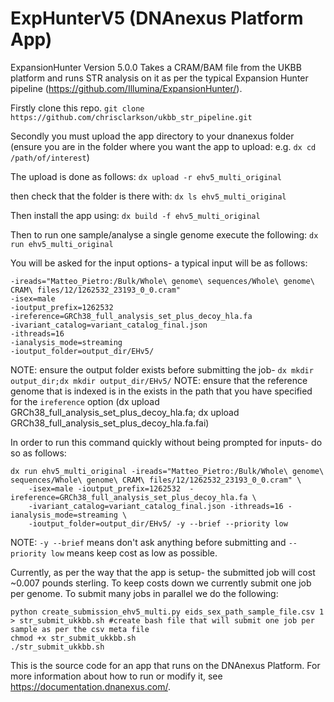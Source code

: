 <!-- dx-header -->
# ExpHunterV5 (DNAnexus Platform App)

ExpansionHunter Version 5.0.0
Takes a CRAM/BAM file from the UKBB platform and runs STR analysis on it as per the typical Expansion Hunter pipeline (https://github.com/Illumina/ExpansionHunter/).

Firstly clone this repo.
```git clone https://github.com/chrisclarkson/ukbb_str_pipeline.git```


Secondly you must upload the app directory to your dnanexus folder (ensure you are in the folder where you want the app to upload:
e.g. `dx cd /path/of/interest`)

The upload is done as follows:
`dx upload -r ehv5_multi_original`

then check that the folder is there with: `dx ls ehv5_multi_original`

Then install the app using:
`dx build -f ehv5_multi_original`

Then to run one sample/analyse a single genome execute the following:
```dx run ehv5_multi_original```

You will be asked for the input options- a typical input will be as follows:
```
-ireads="Matteo_Pietro:/Bulk/Whole\ genome\ sequences/Whole\ genome\ CRAM\ files/12/1262532_23193_0_0.cram" 
-isex=male 
-ioutput_prefix=1262532  
-ireference=GRCh38_full_analysis_set_plus_decoy_hla.fa
-ivariant_catalog=variant_catalog_final.json 
-ithreads=16 
-ianalysis_mode=streaming 
-ioutput_folder=output_dir/EHv5/
```
NOTE: ensure the output folder exists before submitting the job- `dx mkdir output_dir;dx mkdir output_dir/EHv5/`
NOTE: ensure that the reference genome that is indexed is in the exists in the path that you have specified for the `ireference` option (dx upload GRCh38_full_analysis_set_plus_decoy_hla.fa; dx upload GRCh38_full_analysis_set_plus_decoy_hla.fa.fai)

In order to run this command quickly without being prompted for inputs- do so as follows:
```
dx run ehv5_multi_original -ireads="Matteo_Pietro:/Bulk/Whole\ genome\ sequences/Whole\ genome\ CRAM\ files/12/1262532_23193_0_0.cram" \
	-isex=male -ioutput_prefix=1262532  -ireference=GRCh38_full_analysis_set_plus_decoy_hla.fa \
	-ivariant_catalog=variant_catalog_final.json -ithreads=16 -ianalysis_mode=streaming \
	-ioutput_folder=output_dir/EHv5/ -y --brief --priority low
```
NOTE: `-y --brief` means don't ask anything before submitting and `--priority low` means keep cost as low as possible.

Currently, as per the way that the app is setup- the submitted job will cost ~0.007 pounds sterling.
To keep costs down we currently submit one job per genome.
To submit many jobs in parallel we do the following:
```
python create_submission_ehv5_multi.py eids_sex_path_sample_file.csv 1 > str_submit_ukkbb.sh #create bash file that will submit one job per sample as per the csv meta file
chmod +x str_submit_ukkbb.sh
./str_submit_ukkbb.sh
```



This is the source code for an app that runs on the DNAnexus Platform.
For more information about how to run or modify it, see
https://documentation.dnanexus.com/.

<!-- /dx-header -->

<!-- Insert a description of your app here -->

<!--
TODO: This app directory was automatically generated by dx-app-wizard;
please edit this Readme.md file to include essential documentation about
your app that would be helpful to users. (Also see the
Readme.developer.md.) Once you're done, you can remove these TODO
comments.

For more info, see https://documentation.dnanexus.com/developer.
-->
